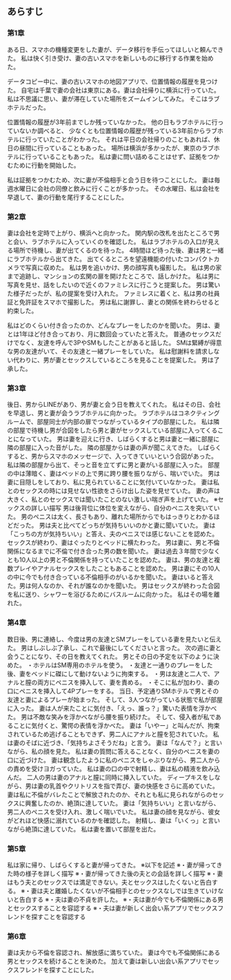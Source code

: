 ## あらすじ

### 第1章
ある日、スマホの機種変更をした妻が、データ移行を手伝ってほしいと頼んできた。
私は快く引き受け、妻の古いスマホを新しいものに移行する作業を始めた。

データコピー中に、妻の古いスマホの地図アプリで、位置情報の履歴を見つけた。
自宅は千葉で妻の会社は東京にある。妻は会社帰りに横浜に行っていた。
私は不思議に思い、妻が滞在していた場所をズームインしてみた。
そこはラブホテルだった。

位置情報の履歴が3年前までしか残っていなかった。
他の日もラブホテルに行っていないか調べると、
少なくとも位置情報の履歴が残っている3年前からラブホテルに行っていたことがわかった。
それは平日の会社帰りのこともあれば、休日の昼間に行っていることもあった。
場所は横浜が多かったが、東京のラブホテルに行っていることもあった。
私は妻に問い詰めることはせず、証拠をつかむために行動を開始した。

私は証拠をつかむため、次に妻が不倫相手と会う日を待つことにした。
妻は毎週水曜日に会社の同僚と飲みに行くことが多かった。
その水曜日、私は会社を早退して、妻の行動を尾行することにした。

### 第2章
妻は会社を定時で上がり、横浜へと向かった。
関内駅の改札を出たところで男と会い、ラブホテルに入っていくのを確認した。
私はラブホテルの入口が見える場所で待機し、妻が出てくるのを待った。
4時間ほど待った後、妻は男と一緒にラブホテルから出てきた。
出てくるところを望遠機能の付いたコンパクトカメラで写真に収めた。
私は男を追いかけ、男の顔写真も撮影した。
私は男の家まで追跡し、マンションの玄関の扉を開けたところで、話しかけた。
私は男に写真を見せ、話をしたいので近くのファミレスに行こうと提案した。
男は驚いた様子だったが、私の提案を受け入れた。
ファミレスに着くと、私は男の社員証と免許証をスマホで撮影した。
男は私に謝罪し、妻との関係を終わらせると約束した。

私はどのくらい付き合ったのか、どんなプレーをしたのかを聞いた。
男は、妻とは1年ほど付き合っており、月に数回会っていたと答えた。
普通のセックスだけでなく、友達を呼んで3PやSMもしたことがあると話した。
SMは緊縛が得意な男の友達がいて、その友達と一緒プレーをしていた。
私は慰謝料を請求しない代わりに、男が妻とセックスしているところを見ることを提案した。
男は了承した。

### 第3章
後日、男からLINEがあり、男が妻と会う日を教えてくれた。
私はその日、会社を早退し、男と妻が会うラブホテルに向かった。
ラブホテルはコネクティングルームで、部屋同士が内部の扉でつながっているタイプの部屋にした。
私は隣の部屋で待機し男が合図をしたら男と妻がセックスしている部屋に入ってくることになっていた。
男は妻を迎えに行き、しばらくすると男は妻と一緒に部屋に隣の部屋に入った音がした。
隣の部屋からは妻の声が聞こえてきた。
しばらくすると、男からスマホのメッセージで、入ってきていいという合図があった。
私は隣の部屋から出て、そっと音を立てずに男と妻がいる部屋に入った。
部屋の中は薄暗く、妻はベッドの上で男に跨り腰を振りながら、喘いでいた。
男は妻に目隠しをしており、私に見られていることに気付いていなかった。
妻は私とのセックスの時には見せない性欲をさらけ出した姿を見せていた。
妻の声は大きく、私とのセックスでは聞いたことのない激しい喘ぎ声を上げていた。
※セックスの詳しい描写
男は後背位に体位を変えながら、自分のペニスを突いていた。
男のペニスは太く、長さもあり、離れた場所からでもはっきりとわかるほどだった。
男は夫と比べてどっちが気持ちいいのかと妻に聞いていた。
妻は「こっちの方が気持ちいい」と答え、夫のペニスでは感じないことを認めた。
セックスが終わり、妻はぐったりとベッドに横たわった。
男は妻に、男と不倫関係になるまでに不倫で付き合った男の数を聞いた。
妻は過去３年間で少なくとも10人以上の男と不倫関係を持っていたことを認めた。
妻は、男の友達と複数プレイやアナルセックスをしたこともあることを認めた。
男は妻にその10人の中に今でも付き合っている不倫相手のがいるかを聞いた。
妻はいると答えた。男は何人なのか、それが誰なのかを聞いた。
男はセックスが終わった合図を私に送り、シャワーを浴びるためにバスルームに向かった。
私はその場を離れた。

### 第4章
数日後、男に連絡し、今度は男の友達とSMプレーをしている妻を見たいと伝えた。
男はしぶしぶ了承し、これで最後にしてくださいと言った。
次の週に妻と会うことになり、その日を教えてくれた。
男とその日の予定を以下のように決めた。
・ホテルはSM専用のホテルを使う。
・友達と一通りのプレーをした後、妻をベッドに磔にして動けないように拘束する。
・男は友達と二人で、アナルと膣の両方にペニスを挿入して、妻を責める。
・そこに私が加わり、妻の口にペニスを挿入して4Pプレーをする。
当日、予定通りSMホテルで男とその友達と妻によるプレーが始まった。
そして、3人つながっている状態で私が部屋に入った。
妻は人が来たことに気付き、「えっ、誰っ？」驚いた表情を浮かべた。
男は不敵な笑みを浮かべながら腰を振り続けた。
そして、侵入者が私であることに気付くと、驚愕の表情を浮かべた。
妻は「いやー」と叫んだが、拘束されているため逃げることもできず、男二人にアナルと膣を犯されていた。
私は妻のそばに近づき、「気持ちよさそうだね」と言う。
妻は「なんで？」と言いながら、私の顔を見た。
私は妻の質問に答えることなく、自分のペニスを妻の口に近づけた。
妻は観念したように私のペニスをしゃぶりながら、男二人からの責めを受けヨガっていた。
私は妻の口の中で射精し、妻は私の精液を飲み込んだ。
二人の男は妻のアナルと膣に同時に挿入していた。
ディープキスをしながら、男は妻の乳首やクリトリスを指で弄び、妻の快感をさらに高めていた。
妻は私に不倫がバレたことで解放されたのか、それとも私に見られながらのセックスに興奮したのか、絶頂に達していた。
妻は「気持ちいい」と言いながら、男二人のペニスを受け入れ、激しく喘いでいた。
私は妻の顔を見ながら、彼女がどれほど快感に溺れているのかを確認した。
射精し、妻は「いくっ」と言いながら絶頂に達していた。
私は妻を置いて部屋を出た。

### 第5章
私は家に帰り、しばらくすると妻が帰ってきた。
※以下を記述
※・妻が帰ってきた時の様子を詳しく描写
※・妻が帰ってきた後の夫との会話を詳しく描写
※・妻はもう夫とのセックスでは満足できない。夫とセックスはしたくないと告白する。
※・妻は夫と離婚したくないが不倫相手とのセックスなしでは生きていけないと告白する
※・夫は妻の不貞を許した。
※・夫は妻が今でも不倫関係にある男とセックスすることを容認する
※・夫は妻が新しく出会い系アプリでセックスフレンドを探すことを容認する

### 第6章
妻は夫から不倫を容認され、解放感に満ちていた。
妻は今でも不倫関係にある男とセックスを続けることを決めた。
加えて妻は新しい出会い系アプリでセックスフレンドを探すことにした。
